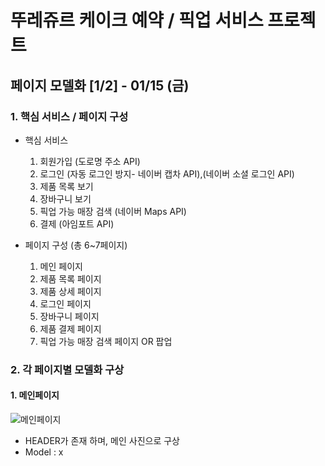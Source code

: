 # 뚜레쥬르 케이크 예약 / 픽업 서비스 프로젝트

## 페이지 모델화 [1/2] - 01/15 (금)

### 1. 핵심 서비스 / 페이지 구성

  - 핵심 서비스
    1. 회원가입 (도로명 주소 API)
    2. 로그인 (자동 로그인 방지- 네이버 캡차 API),(네이버 소셜 로그인 API)
    3. 제품 목록 보기
    4. 장바구니 보기
    5. 픽업 가능 매장 검색 (네이버 Maps API)
    6. 결제 (아임포트 API)

  - 페이지 구성 (총 6~7페이지)
    1. 메인 페이지
    2. 제품 목록 페이지
    3. 제품 상세 페이지
    4. 로그인 페이지
    5. 장바구니 페이지
    6. 제품 결제 페이지
    7. 픽업 가능 매장 검색 페이지 OR 팝업 



### 2. 각 페이지별 모델화 구상

#### 1. 메인페이지
![메인페이지](https://user-images.githubusercontent.com/73862305/104624530-0a8e7e00-56d7-11eb-8028-37c13c2f70b7.png)
- HEADER가 존재 하며, 메인 사진으로 구상 
- Model : x

